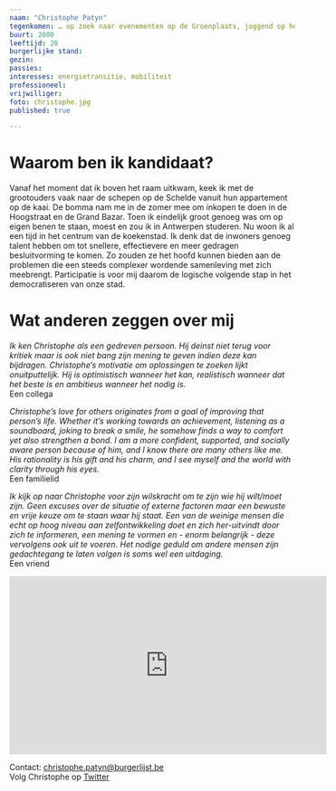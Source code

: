 ```yaml
---
naam: "Christophe Patyn"
tegenkomen: … op zoek naar evenementen op de Groenplaats, joggend op het eilandje of langs de kaai
buurt: 2000
leeftijd: 28
burgerlijke stand:
gezin:
passies:
interesses: energietransitie, mobiliteit
professioneel:
vrijwilliger:
foto: christophe.jpg
published: true

---
```

# Waarom ben ik kandidaat?
Vanaf het moment dat ik boven het raam uitkwam, keek ik met de grootouders vaak naar de schepen op de Schelde vanuit hun appartement op de kaai. De bomma nam me in de zomer mee om inkopen te doen in de Hoogstraat en de Grand Bazar. Toen ik eindelijk groot genoeg was om op eigen benen te staan, moest en zou ik in Antwerpen studeren. Nu woon ik al een tijd in het centrum van de koekenstad. Ik denk dat de inwoners genoeg talent hebben om tot snellere, effectievere en meer gedragen besluitvorming te komen. Zo zouden ze het hoofd kunnen bieden aan de problemen die een steeds complexer wordende samenleving met zich meebrengt. Participatie is voor mij daarom de logische volgende stap in het democratiseren van onze stad.

# Wat anderen zeggen over mij
_Ik ken Christophe als een gedreven persoon. Hij deinst niet terug voor kritiek maar is ook niet bang zijn mening te geven indien deze kan bijdragen. Christophe’s motivatie om oplossingen te zoeken lijkt onuitputtelijk. Hij is optimistisch wanneer het kan, realistisch wanneer dat het beste is en ambitieus wanneer het nodig is._  
Een collega

_Christophe’s love for others originates from a goal of improving that person’s life. Whether it’s working towards an achievement, listening as a soundboard, joking to break a smile, he somehow finds a way to comfort yet also strengthen a bond. I am a more confident, supported, and socially aware person because of him, and I know there are many others like me. His rationality is his gift and his charm, and I see myself and the world with clarity through his eyes._  
Een familielid

_Ik kijk op naar Christophe voor zijn wilskracht om te zijn wie hij wilt/moet zijn. Geen excuses over de situatie of externe factoren maar een bewuste en vrije keuze om te staan waar hij staat. Een van de weinige mensen die echt op hoog niveau aan zelfontwikkeling doet en zich her-uitvindt door zich te informeren, een mening te vormen en - enorm belangrijk - deze vervolgens ook uit te voeren. Het nodige geduld om andere mensen zijn gedachtegang te laten volgen is soms wel een uitdaging._  
Een vriend  
<iframe width="560" height="315" src="https://www.youtube.com/embed/A6n5r2uybPo" frameborder="0" allow="autoplay; encrypted-media" allowfullscreen></iframe>  


Contact: christophe.patyn@burgerlijst.be  
Volg Christophe op [Twitter](https://twitter.com/ChristophePatyn)
